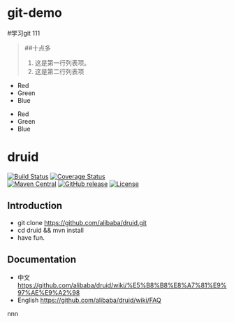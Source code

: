 # git-demo
#学习git
111
> ##十点多
> 1.   这是第一行列表项。
> 2.   这是第二行列表项
*   Red
*   Green
*   Blue

+   Red
+   Green
+   Blue


# druid

[![Build Status](https://travis-ci.org/alibaba/druid.svg?branch=master)](https://travis-ci.org/alibaba/druid)
[![Coverage Status](https://img.shields.io/codecov/c/github/alibaba/druid/master.svg)](https://codecov.io/github/alibaba/druid?branch=master&view=all#sort=coverage&dir=asc)  
[![Maven Central](https://maven-badges.herokuapp.com/maven-central/com.alibaba/druid/badge.svg)](https://maven-badges.herokuapp.com/maven-central/com.alibaba/druid/)
[![GitHub release](https://img.shields.io/github/release/alibaba/druid.svg)](https://github.com/alibaba/druid/releases)
[![License](https://img.shields.io/badge/license-Apache%202-4EB1BA.svg)](https://www.apache.org/licenses/LICENSE-2.0.html)

Introduction
---

- git clone https://github.com/alibaba/druid.git
- cd druid && mvn install
- have fun.

Documentation
---

- 中文 https://github.com/alibaba/druid/wiki/%E5%B8%B8%E8%A7%81%E9%97%AE%E9%A2%98
- English https://github.com/alibaba/druid/wiki/FAQ

nnn
